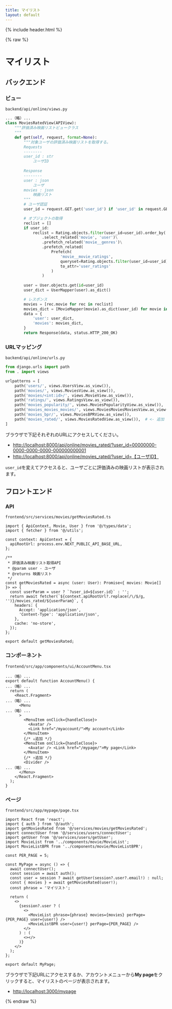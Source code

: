 ```yaml
---
title: マイリスト
layout: default
---
```


{% include header.html %}

{% raw %}

# マイリスト

## バックエンド

### ビュー
`backend/api/online/views.py`
```py
...（略）...
class MoviesRatedView(APIView):
    """評価済み映画リストビュークラス
    """
    def get(self, request, format=None):
        """対象ユーザの評価済み映画リストを取得する。
        Requests
        --------
        user_id : str
            ユーザID
 
        Response
        --------
        user : json
            ユーザ
        movies : json
            映画リスト
        """
        # ユーザ認証
        user_id = request.GET.get('user_id') if 'user_id' in request.GET else None

        # オブジェクトの取得
        reclist = []
        if user_id:
            reclist = Rating.objects.filter(user_id=user_id).order_by('-rated_at')\
                .select_related('movie', 'user')\
                .prefetch_related('movie__genres')\
                .prefetch_related(
                    Prefetch(
                        'movie__movie_ratings',
                        queryset=Rating.objects.filter(user_id=user_id),
                        to_attr='user_ratings'
                    )
                )
            
        user = User.objects.get(id=user_id)
        user_dict = UserMapper(user).as_dict()

        # レスポンス
        movies = [rec.movie for rec in reclist]
        movies_dict = [MovieMapper(movie).as_dict(user_id) for movie in movies]
        data = {
            'user': user_dict,
            'movies': movies_dict,
        }
        return Response(data, status.HTTP_200_OK)
```

### URLマッピング
`backend/api/online/urls.py`
```py
from django.urls import path
from . import views

urlpatterns = [
    path('users/', views.UsersView.as_view()),
    path('movies/', views.MoviesView.as_view()),
    path('movies/<int:id>/', views.MovieView.as_view()),
    path('ratings/', views.RatingsView.as_view()),
    path('movies_popularity/', views.MoviesPopularityView.as_view()),
    path('movies_movies_movies/', views.MoviesMoviesMoviesView.as_view()),
    path('movies_bpr/', views.MoviesBPRView.as_view()),
    path('movies_rated/', views.MoviesRatedView.as_view()),  # <- 追加
]
```

ブラウザで下記それぞれのURLにアクセスしてください。
- [http://localhost:8000/api/online/movies_rated/?user_id=00000000-0000-0000-0000-000000000001](http://localhost:8000/api/online/movies_rated/?user_id=00000000-0000-0000-0000-000000000001)
- [http://localhost:8000/api/online/movies_rated/?user_id=【ユーザID】](http://localhost:8000/api/online/movies_rated/?user_id=【ユーザID】)

`user_id`を変えてアクセスると、ユーザごとに評価済みの映画リストが表示されます。


## フロントエンド

### API
`frontend/src/services/movies/getMoviesRated.ts`
```tsx
import { ApiContext, Movie, User } from '@/types/data';
import { fetcher } from '@/utils';

const context: ApiContext = {
  apiRootUrl: process.env.NEXT_PUBLIC_API_BASE_URL,
};

/**
 * 評価済み映画リスト取得API
 * @param user - ユーザ
 * @returns 映画リスト
 */
const getMoviesRated = async (user: User): Promise<{ movies: Movie[] }> => {
  const userParam = user ? `?user_id=${user.id}` : '';
  return await fetcher(`${context.apiRootUrl?.replace(/\/$/g, '')}/movies_rated/${userParam}`, {
    headers: {
      Accept: 'application/json',
      'Content-Type': 'application/json',
    },
    cache: 'no-store',
  });
};

export default getMoviesRated;
```

### コンポーネント
`frontend/src/app/components/ui/AccountMenu.tsx`
```tsx
...（略）...
export default function AccountMenu() {
...（略）...
  return (
    <React.Fragment>
...（略）...
      <Menu
...（略）...
      >
        <MenuItem onClick={handleClose}>
          <Avatar />
          <Link href="/myaccount/">My account</Link>
        </MenuItem>
        {/* ↓追加 */}
        <MenuItem onClick={handleClose}>
          <Avatar /> <Link href="/mypage/">My page</Link>
        </MenuItem>
        {/* ↑追加 */}
        <Divider />
...（略）...
      </Menu>
    </React.Fragment>
  );
}

```

### ページ
`frontend/src/app/mypage/page.tsx`
```tsx
import React from 'react';
import { auth } from '@/auth';
import getMoviesRated from '@/services/movies/getMoviesRated';
import connectUser from '@/services/users/connectUser';
import getUser from '@/services/users/getUser';
import MovieList from '../components/movie/MovieList';
import MovieListBPR from '../components/movie/MovieListBPR';

const PER_PAGE = 5;

const MyPage = async () => {
  await connectUser();
  const session = await auth();
  const user = session ? await getUser(session?.user?.email!) : null;
  const { movies } = await getMoviesRated(user!);
  const phrase = 'マイリスト';

  return (
    <>
      {session?.user ? (
        <>
          <MovieList phrase={phrase} movies={movies} perPage={PER_PAGE} user={user!} />
          <MovieListBPR user={user!} perPage={PER_PAGE} />
        </>
      ) : (
        <></>
      )}
    </>
  );
};

export default MyPage;
```

ブラウザで下記URLにアクセスするか、アカウントメニューから**My page**をクリックすると、マイリストのページが表示されます。
- [http://localhost:3000/mypage](http://localhost:3000/mypage)

{% endraw %}

